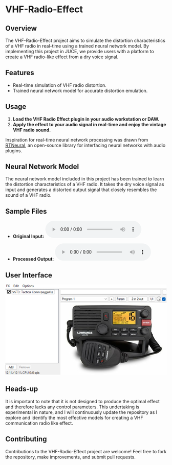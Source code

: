 # VHF-Radio-Effect

## Overview
The VHF-Radio-Effect project aims to simulate the distortion characteristics of a VHF radio in real-time using a trained neural network model. By implementing this project in JUCE, we provide users with a platform to create a VHF radio-like effect from a dry voice signal.

## Features
- Real-time simulation of VHF radio distortion.
- Trained neural network model for accurate distortion emulation.

## Usage
1. **Load the VHF Radio Effect plugin in your audio workstation or DAW.**
2. **Apply the effect to your audio signal in real-time and enjoy the vintage VHF radio sound.**

Inspiration for real-time neural network processing was drawn from [RTNeural](https://github.com/jatinchowdhury18/RTNeural), an open-source library for interfacing neural networks with audio plugins.

## Neural Network Model
The neural network model included in this project has been trained to learn the distortion characteristics of a VHF radio. It takes the dry voice signal as input and generates a distorted output signal that closely resembles the sound of a VHF radio.

## Sample Files
- **Original Input:** 
  <audio controls>
    <source src="original.wav" type="audio/wav">
    Your browser does not support the audio element.
  </audio>
  
- **Processed Output:** 
  <audio controls>
    <source src="radiofx.wav" type="audio/wav">
    Your browser does not support the audio element.
  </audio>


## User Interface
![User Interface](UI.png)

## Heads-up
It is important to note that it is not designed to produce the optimal effect and therefore lacks any control parameters.
This undertaking is experimental in nature, and I will continuously update the repository as I explore and identify the most effective models for creating a VHF communication radio like effect.

## Contributing
Contributions to the VHF-Radio-Effect project are welcome! Feel free to fork the repository, make improvements, and submit pull requests.

